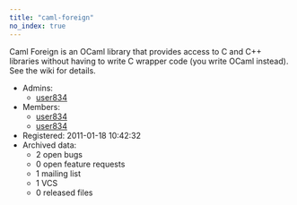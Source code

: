 ```yaml
---
title: "caml-foreign"
no_index: true
---
```


Caml Foreign is an OCaml library that provides access to C and C++ libraries without having to write C wrapper code (you write OCaml instead). See the wiki for details.


* Admins:
  * [user834](/users/user834)
* Members:
  * [user834](/users/user834)
  * [user834](/users/user834)
* Registered: 2011-01-18 10:42:32
* Archived data:
  * 2 open bugs
  * 0 open feature requests
  * 1 mailing list
  * 1 VCS
  * 0 released files
